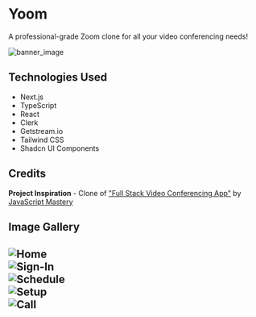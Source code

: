 # Yoom
A professional-grade Zoom clone for all your video conferencing needs!

![banner_image](https://i.imgur.com/ZqjBL1z.png)

## Technologies Used
* Next.js
* TypeScript
* React
* Clerk
* Getstream.io
* Tailwind CSS
* Shadcn UI Components

## Credits

**Project Inspiration** - Clone of ["Full Stack Video Conferencing App"](https://www.youtube.com/watch?v=R8CIO1DZ2b8&t=307s) by [JavaScript Mastery](https://www.youtube.com/@javascriptmastery)

## Image Gallery
![Home](https://i.imgur.com/2SU0RsM.png)<br>
![Sign-In](https://i.imgur.com/CbLyGrL.png)<br>
![Schedule](https://i.imgur.com/1YW1NDu.png)<br>
![Setup](https://i.imgur.com/34VNsMm.png)<br>
![Call](https://i.imgur.com/kwpT1ZY.png)<br>
---